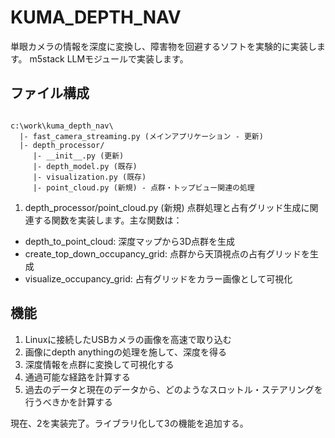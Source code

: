 # KUMA_DEPTH_NAV

単眼カメラの情報を深度に変換し、障害物を回避するソフトを実験的に実装します。
m5stack LLMモジュールで実装します。

## ファイル構成

```

c:\work\kuma_depth_nav\
  |- fast_camera_streaming.py (メインアプリケーション - 更新)
  |- depth_processor/
     |- __init__.py (更新)
     |- depth_model.py (既存)
     |- visualization.py (既存)
     |- point_cloud.py (新規) - 点群・トップビュー関連の処理

```

1. depth_processor/point_cloud.py (新規)
点群処理と占有グリッド生成に関連する関数を実装します。主な関数は：

+ depth_to_point_cloud: 深度マップから3D点群を生成
+ create_top_down_occupancy_grid: 点群から天頂視点の占有グリッドを生成
+ visualize_occupancy_grid: 占有グリッドをカラー画像として可視化

## 機能

1. Linuxに接続したUSBカメラの画像を高速で取り込む
2. 画像にdepth anythingの処理を施して、深度を得る
3. 深度情報を点群に変換して可視化する
4. 通過可能な経路を計算する
5. 過去のデータと現在のデータから、どのようなスロットル・ステアリングを行うべきかを計算する

現在、2を実装完了。ライブラリ化して3の機能を追加する。

